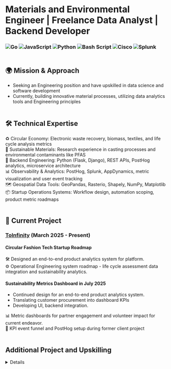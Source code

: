 # Materials and Environmental Engineer | Freelance Data Analyst | Backend Developer <br>
### ![Go](https://img.shields.io/badge/go-%2300ADD8.svg?style=flat&logo=go&logoColor=white) ![JavaScript](https://img.shields.io/badge/javascript-%23323330.svg?style=flat&logo=javascript&logoColor=%23F7DF1E) ![Python](https://img.shields.io/badge/python-3670A0?style=flat&logo=python&logoColor=ffdd54) ![Bash Script](https://img.shields.io/badge/bash_script-%23121011.svg?style=flat&logo=gnu-bash&logoColor=white) ![Cisco](https://img.shields.io/badge/cisco-%23049fd9.svg?style=flat&logo=cisco&logoColor=black) ![Splunk](https://img.shields.io/badge/splunk-%23000000.svg?style=flat&logo=splunk&logoColor=white)<br><br>

## 🌍 Mission & Approach
- Seeking an Engineering position and have upskilled in data science and software development <br>
- Currently, building innovative material processes, utilizing data analytics tools and Engineering principles <br><br>

## 🛠️ Technical Expertise
♻️ Circular Economy: Electronic waste recovery, biomass, textiles, and life cycle analysis metrics<br>
🧪 Sustainable Materials: Research experience in casting processes and environmental contaminants like PFAS<br>
🐍 Backend Engineering: Python (Flask, Django), REST APIs, PostHog analytics, microservice architecture<br>
📊 Observability & Analytics: PostHog, Splunk, AppDynamics, metric visualization and user event tracking<br>
🗺️ Geospatial Data Tools: GeoPandas, Rasterio, Shapely, NumPy, Matplotlib<br>
📦 Startup Operations Systems: Workflow design, automation scoping, product metric roadmaps<br><br>

## 🚀 Current Project

### [ToInfinity](https://www.toinfinfty.com) (March 2025 - Present)

#### Circular Fashion Tech Startup Roadmap

🛠️ Designed an end-to-end product analytics system for platform.<br>
⚙️ Operational Engineering system roadmap - life cycle assessment data integration and sustainability analytics.

#### Sustainability Metrics Dashboard in July 2025

- Continued design for an end-to-end product analytics system.<br>
- Translating customer procurement into dashboard KPIs <br>
- Developing UI, backend integration. <br>

📊 Metric dashboards for partner engagement and volunteer impact for current endeavor.<br>
🔁 KPI event funnel and PostHog setup during former client project<br><br>

## Additional Project and Upskilling
<details>

#### Critical Mineral Circularity Platform (March 2025 - Present)

Python GIS Sustainability Tool

- Merged carbon storage and e-waste analysis in a geospatial platform using Rasterio and GeoPandas.<br>
- Identified hotspots for battery material recovery, optimal collection routes, and infrastructure placement through geospatial overlays and NumPy statistics.

🔍 Carbon site screening based on raster metadata <br>
♻️ Electronic waste hotspot mapping and infrastructure siting <br>
🛠️ Future: Add Streamlit frontend for live web demo


#### Upskilling

🌐 Python GIS (Rasterio, GeoPandas, Dask)<br>
🔄 REST APIs & lightweight backends<br>
🧰 Circularity metrics in value chains, carbon capture, and material lifecycle analysis



Feel free to explore my projects or request a demo!
